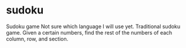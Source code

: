 # sudoku
Sudoku game
Not sure which language I will use yet. Traditional sudoku game. Given a certain numbers, find the rest of the numbers of each column, row, and section.
